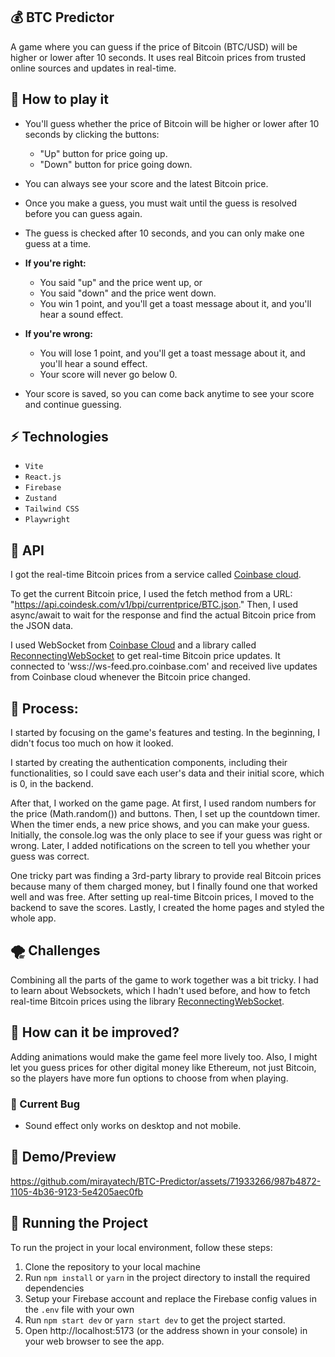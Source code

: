 ## 💰 BTC Predictor

A game where you can guess if the price of Bitcoin (BTC/USD) will be higher or lower after 10 seconds. It uses real Bitcoin prices from trusted online sources and updates in real-time.

## 🎲 How to play it

- You'll guess whether the price of Bitcoin will be higher or lower after 10 seconds by clicking the buttons:

  - "Up" button for price going up.
  - "Down" button for price going down.

- You can always see your score and the latest Bitcoin price.

- Once you make a guess, you must wait until the guess is resolved before you can guess again.

- The guess is checked after 10 seconds, and you can only make one guess at a time.

- **If you're right:**

  - You said "up" and the price went up, or
  - You said "down" and the price went down.
  - You win 1 point, and you'll get a toast message about it, and you'll hear a sound effect.

- **If you're wrong:**

  - You will lose 1 point, and you'll get a toast message about it, and you'll hear a sound effect.
  - Your score will never go below 0.

- Your score is saved, so you can come back anytime to see your score and continue guessing.

## ⚡ Technologies

- `Vite`
- `React.js`
- `Firebase`
- `Zustand`
- `Tailwind CSS`
- `Playwright`

## 🚀 API

I got the real-time Bitcoin prices from a service called [Coinbase cloud](<(https://docs.cloud.coinbase.com/exchange/docs/websocket-overview)>).

To get the current Bitcoin price, I used the fetch method from a URL: "https://api.coindesk.com/v1/bpi/currentprice/BTC.json." Then, I used async/await to wait for the response and find the actual Bitcoin price from the JSON data.

I used WebSocket from [Coinbase Cloud](https://docs.cloud.coinbase.com/exchange/docs/websocket-overview) and a library called [ReconnectingWebSocket](https://github.com/joewalnes/reconnecting-websocket) to get real-time Bitcoin price updates. It connected to 'wss://ws-feed.pro.coinbase.com' and received live updates from Coinbase cloud whenever the Bitcoin price changed.

## 💭 Process:

I started by focusing on the game's features and testing. In the beginning, I didn't focus too much on how it looked.

I started by creating the authentication components, including their functionalities, so I could save each user's data and their initial score, which is 0, in the backend.

After that, I worked on the game page. At first, I used random numbers for the price (Math.random()) and buttons. Then, I set up the countdown timer. When the timer ends, a new price shows, and you can make your guess. Initially, the console.log was the only place to see if your guess was right or wrong. Later, I added notifications on the screen to tell you whether your guess was correct.

One tricky part was finding a 3rd-party library to provide real Bitcoin prices because many of them charged money, but I finally found one that worked well and was free. After setting up real-time Bitcoin prices, I moved to the backend to save the scores. Lastly, I created the home pages and styled the whole app.

## 🌪️ Challenges

Combining all the parts of the game to work together was a bit tricky. I had to learn about Websockets, which I hadn't used before, and how to fetch real-time Bitcoin prices using the library [ReconnectingWebSocket](https://github.com/joewalnes/reconnecting-websocket).

## 🤔 How can it be improved?

Adding animations would make the game feel more lively too. Also, I might let you guess prices for other digital money like Ethereum, not just Bitcoin, so the players have more fun options to choose from when playing.

### 🐛 Current Bug

- Sound effect only works on desktop and not mobile.

## 🎥 Demo/Preview

https://github.com/mirayatech/BTC-Predictor/assets/71933266/987b4872-1105-4b36-9123-5e4205aec0fb

## 🚦 Running the Project

To run the project in your local environment, follow these steps:

1. Clone the repository to your local machine
2. Run `npm install` or `yarn` in the project directory to install the required dependencies
3. Setup your Firebase account and replace the Firebase config values in the `.env` file with your own
4. Run `npm start dev` or `yarn start dev` to get the project started.
5. Open http://localhost:5173 (or the address shown in your console) in your web browser to see the app.
